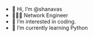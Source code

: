 - 👋 Hi, I’m @shanavas
- 👨🏻‍💻 Network Engineer 
- 👀 I’m interested in coding.
- 🌱 I’m currently learning Python


<!---
shancrd/shancrd is a ✨ special ✨ repository because its `README.md` (this file) appears on your GitHub profile.
You can click the Preview link to take a look at your changes.
--->
